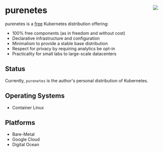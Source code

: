 # purenetes <img align="right" src="https://storage.googleapis.com/dghubble/spin.png">

purenetes is a [free](https://www.debian.org/intro/free) Kubernetes distribution offering:

* 100% free components (as in freedom and without cost)
* Declarative infrastructure and configuration
* Minimalism to provide a stable base distribution
* Respect for privacy by requiring analytics be opt-in
* Practicality for small labs to large-scale datacenters

## Status

Currently, `purenetes` is the author's personal distribution of Kubernetes.

## Operating Systems

* Container Linux

## Platforms

* Bare-Metal
* Google Cloud
* Digital Ocean
